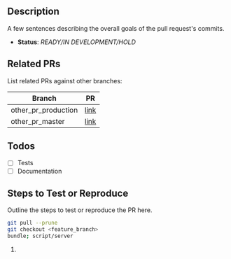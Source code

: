 ## Description
A few sentences describing the overall goals of the pull request's commits.

* **Status**: *READY/IN DEVELOPMENT/HOLD*

## Related PRs
List related PRs against other branches:

Branch              | PR
--------------------|-------
other_pr_production | [link]()
other_pr_master     | [link]()


## Todos
- [ ] Tests
- [ ] Documentation

## Steps to Test or Reproduce
Outline the steps to test or reproduce the PR here.

```sh
git pull --prune
git checkout <feature_branch>
bundle; script/server
```

1. 
